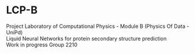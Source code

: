 # LCP-B
Project Laboratory of Computational Physics - Module B (Physics Of Data - UniPd) </br>
Liquid Neural Networks for protein secondary structure prediction </br>
Work in progress
Group 2210
